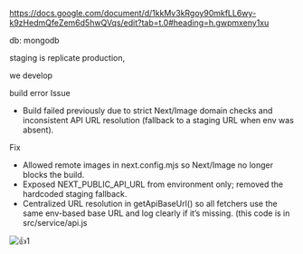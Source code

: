 

https://docs.google.com/document/d/1kkMv3kRgoy90mkfLL6wy-k9zHedmQfeZem6d5hwQVqs/edit?tab=t.0#heading=h.gwpmxeny1xu

db: mongodb

staging is replicate production, 

we develop 


build error
Issue  

- Build failed previously due to strict Next/Image domain checks and inconsistent API URL resolution (fallback to a staging URL when env was absent).

Fix  

- Allowed remote images in next.config.mjs so Next/Image no longer blocks the build.
- Exposed NEXT_PUBLIC_API_URL from environment only; removed the hardcoded staging fallback.
- Centralized URL resolution in getApiBaseUrl() so all fetchers use the same env-based base URL and log clearly if it’s missing. (this code is in src/service/api.js

![:+1:](https://a.slack-edge.com/production-standard-emoji-assets/14.0/google-small/1f44d.png)1